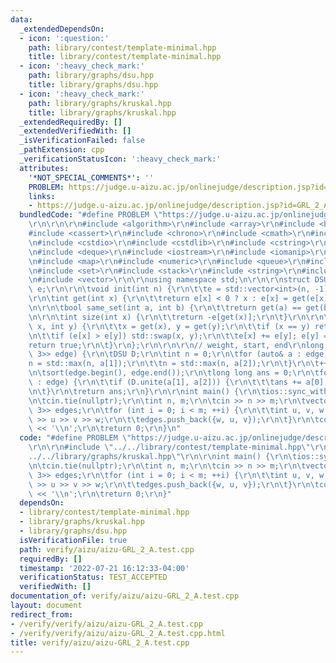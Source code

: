 ```yaml
---
data:
  _extendedDependsOn:
  - icon: ':question:'
    path: library/contest/template-minimal.hpp
    title: library/contest/template-minimal.hpp
  - icon: ':heavy_check_mark:'
    path: library/graphs/dsu.hpp
    title: library/graphs/dsu.hpp
  - icon: ':heavy_check_mark:'
    path: library/graphs/kruskal.hpp
    title: library/graphs/kruskal.hpp
  _extendedRequiredBy: []
  _extendedVerifiedWith: []
  _isVerificationFailed: false
  _pathExtension: cpp
  _verificationStatusIcon: ':heavy_check_mark:'
  attributes:
    '*NOT_SPECIAL_COMMENTS*': ''
    PROBLEM: https://judge.u-aizu.ac.jp/onlinejudge/description.jsp?id=GRL_2_A
    links:
    - https://judge.u-aizu.ac.jp/onlinejudge/description.jsp?id=GRL_2_A
  bundledCode: "#define PROBLEM \"https://judge.u-aizu.ac.jp/onlinejudge/description.jsp?id=GRL_2_A\"\
    \r\n\r\n\r\n#include <algorithm>\r\n#include <array>\r\n#include <bitset>\r\n\
    #include <cassert>\r\n#include <chrono>\r\n#include <cmath>\r\n#include <complex>\r\
    \n#include <cstdio>\r\n#include <cstdlib>\r\n#include <cstring>\r\n#include <ctime>\r\
    \n#include <deque>\r\n#include <iostream>\r\n#include <iomanip>\r\n#include <list>\r\
    \n#include <map>\r\n#include <numeric>\r\n#include <queue>\r\n#include <random>\r\
    \n#include <set>\r\n#include <stack>\r\n#include <string>\r\n#include <unordered_map>\r\
    \n#include <vector>\r\n\r\nusing namespace std;\n\r\n\r\nstruct DSU {\r\n\tstd::vector<int>\
    \ e;\r\n\r\n\tvoid init(int n) {\r\n\t\te = std::vector<int>(n, -1);\r\n\t}\r\n\
    \r\n\tint get(int x) {\r\n\t\treturn e[x] < 0 ? x : e[x] = get(e[x]);\r\n\t}\r\
    \n\r\n\tbool same_set(int a, int b) {\r\n\t\treturn get(a) == get(b);\r\n\t}\r\
    \n\r\n\tint size(int x) {\r\n\t\treturn -e[get(x)];\r\n\t}\r\n\r\n\tbool unite(int\
    \ x, int y) {\r\n\t\tx = get(x), y = get(y);\r\n\t\tif (x == y) return false;\r\
    \n\t\tif (e[x] > e[y]) std::swap(x, y);\r\n\t\te[x] += e[y]; e[y] = x;\r\n\t\t\
    return true;\r\n\t}\r\n};\r\n\r\n\r\n// weight, start, end\r\nlong long kruskal(std::vector<std::array<int,\
    \ 3>> edge) {\r\n\tDSU D;\r\n\tint n = 0;\r\n\tfor (auto& a : edge) {\r\n\t\t\
    n = std::max(n, a[1]);\r\n\t\tn = std::max(n, a[2]);\r\n\t}\r\n\t++n;\r\n\tD.init(n);\r\
    \n\tsort(edge.begin(), edge.end());\r\n\tlong long ans = 0;\r\n\tfor (auto& a\
    \ : edge) {\r\n\t\tif (D.unite(a[1], a[2])) {\r\n\t\t\tans += a[0];\r\n\t\t}\r\
    \n\t}\r\n\treturn ans;\r\n}\r\n\r\nint main() {\r\n\tios::sync_with_stdio(false);\r\
    \n\tcin.tie(nullptr);\r\n\tint n, m;\r\n\tcin >> n >> m;\r\n\tvector<array<int,\
    \ 3>> edges;\r\n\tfor (int i = 0; i < m; ++i) {\r\n\t\tint u, v, w;\r\n\t\tcin\
    \ >> u >> v >> w;\r\n\t\tedges.push_back({w, u, v});\r\n\t}\r\n\tcout << kruskal(edges)\
    \ << '\\n';\r\n\treturn 0;\r\n}\n"
  code: "#define PROBLEM \"https://judge.u-aizu.ac.jp/onlinejudge/description.jsp?id=GRL_2_A\"\
    \r\n\r\n#include \"../../library/contest/template-minimal.hpp\"\r\n#include \"\
    ../../library/graphs/kruskal.hpp\"\r\n\r\nint main() {\r\n\tios::sync_with_stdio(false);\r\
    \n\tcin.tie(nullptr);\r\n\tint n, m;\r\n\tcin >> n >> m;\r\n\tvector<array<int,\
    \ 3>> edges;\r\n\tfor (int i = 0; i < m; ++i) {\r\n\t\tint u, v, w;\r\n\t\tcin\
    \ >> u >> v >> w;\r\n\t\tedges.push_back({w, u, v});\r\n\t}\r\n\tcout << kruskal(edges)\
    \ << '\\n';\r\n\treturn 0;\r\n}"
  dependsOn:
  - library/contest/template-minimal.hpp
  - library/graphs/kruskal.hpp
  - library/graphs/dsu.hpp
  isVerificationFile: true
  path: verify/aizu/aizu-GRL_2_A.test.cpp
  requiredBy: []
  timestamp: '2022-07-21 16:12:33-04:00'
  verificationStatus: TEST_ACCEPTED
  verifiedWith: []
documentation_of: verify/aizu/aizu-GRL_2_A.test.cpp
layout: document
redirect_from:
- /verify/verify/aizu/aizu-GRL_2_A.test.cpp
- /verify/verify/aizu/aizu-GRL_2_A.test.cpp.html
title: verify/aizu/aizu-GRL_2_A.test.cpp
---
```


